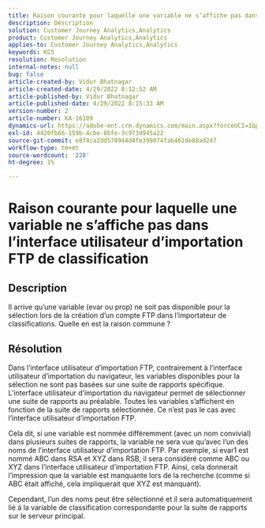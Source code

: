 ```yaml
---
title: Raison courante pour laquelle une variable ne s’affiche pas dans l’interface utilisateur d’importation FTP de classification
description: Description
solution: Customer Journey Analytics,Analytics
product: Customer Journey Analytics,Analytics
applies-to: Customer Journey Analytics,Analytics
keywords: KCS
resolution: Resolution
internal-notes: null
bug: false
article-created-by: Vidur Bhatnagar
article-created-date: 4/29/2022 8:12:52 AM
article-published-by: Vidur Bhatnagar
article-published-date: 4/29/2022 8:15:33 AM
version-number: 2
article-number: KA-16109
dynamics-url: https://adobe-ent.crm.dynamics.com/main.aspx?forceUCI=1&pagetype=entityrecord&etn=knowledgearticle&id=a2c6d429-94c7-ec11-a7b6-0022480a1de4
exl-id: 4420fb66-159b-4cbe-8bfe-3c973d945a22
source-git-commit: e8f4ca2dd578944d4fe399074fab461de88ad247
workflow-type: tm+mt
source-wordcount: '228'
ht-degree: 1%

---
```


# Raison courante pour laquelle une variable ne s’affiche pas dans l’interface utilisateur d’importation FTP de classification

## Description


Il arrive qu’une variable (evar ou prop) ne soit pas disponible pour la sélection lors de la création d’un compte FTP dans l’importateur de classifications. Quelle en est la raison commune ?


## Résolution


Dans l’interface utilisateur d’importation FTP, contrairement à l’interface utilisateur d’importation du navigateur, les variables disponibles pour la sélection ne sont pas basées sur une suite de rapports spécifique. L’interface utilisateur d’importation du navigateur permet de sélectionner une suite de rapports au préalable. Toutes les variables s’affichent en fonction de la suite de rapports sélectionnée. Ce n’est pas le cas avec l’interface utilisateur d’importation FTP.

Cela dit, si une variable est nommée différemment (avec un nom convivial) dans plusieurs suites de rapports, la variable ne sera vue qu’avec l’un des noms de l’interface utilisateur d’importation FTP. Par exemple, si evar1 est nommé ABC dans RSA et XYZ dans RSB, il sera considéré comme ABC ou XYZ dans l’interface utilisateur d’importation FTP. Ainsi, cela donnerait l’impression que la variable est manquante lors de la recherche (comme si ABC était affiché, cela impliquerait que XYZ est manquant).

Cependant, l’un des noms peut être sélectionné et il sera automatiquement lié à la variable de classification correspondante pour la suite de rapports sur le serveur principal.
